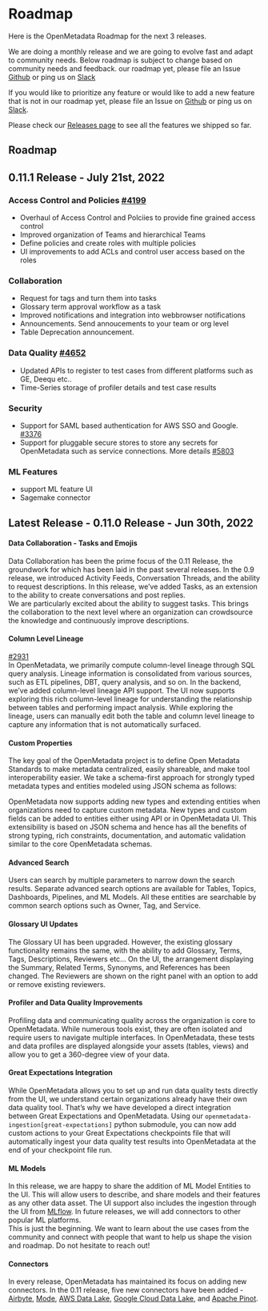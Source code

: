 # Roadmap

Here is the OpenMetadata Roadmap for the next 3 releases.

We are doing a monthly release and we are going to evolve fast and adapt to community needs. Below roadmap is subject to change based on community needs and feedback. our roadmap yet, please file an Issue [Github](https://github.com/open-metadata/OpenMetadata/issues) or ping us on [Slack](https://slack.open-metadata.org)

If you would like to prioritize any feature or would like to add a new feature that is not in our roadmap yet, please file an Issue on [Github](https://github.com/open-metadata/OpenMetadata/issues) or ping us on [Slack](https://slack.open-metadata.org).

Please check our [Releases page](releases.md) to see all the features we shipped so far.

## Roadmap



## 0.11.1 Release - July 21st, 2022

### Access Control and Policies [#4199](https://github.com/open-metadata/OpenMetadata/issues/4199)

* Overhaul of Access Control and Polciies to provide fine grained access control
* Improved organization of Teams and hierarchical Teams
* Define policies and create roles with multiple policies
* UI improvements to add ACLs and control user access based on the roles

### Collaboration

* Request for tags and turn them into tasks
* Glossary term approval workflow as a task
* Improved notifications and integration into webbrowser notifications
* Announcements. Send annoucements to your team or org level
* Table Deprecation announcement.

### Data Quality [#4652](https://github.com/open-metadata/OpenMetadata/issues/4652)

* Updated APIs to register to test cases from different platforms such as GE, Deequ etc..
* Time-Series storage of profiler details and test case results

### Security

* Support for SAML based authentication for AWS SSO and Google. [#3376](https://github.com/open-metadata/OpenMetadata/issues/3376)
* Support for pluggable secure stores to store any secrets for OpenMetadata such as service connections. More details [#5803](https://github.com/open-metadata/OpenMetadata/issues/5803)

### ML Features

* support ML feature UI
* Sagemake connector

## Latest Release - 0.11.0 Release - Jun 30th, 2022

#### Data Collaboration - Tasks and Emojis

Data Collaboration has been the prime focus of the 0.11 Release, the groundwork for which has been laid in the past several releases. In the 0.9 release, we introduced Activity Feeds, Conversation Threads, and the ability to request descriptions. In this release, we’ve added Tasks, as an extension to the ability to create conversations and post replies.\
We are particularly excited about the ability to suggest tasks. This brings the collaboration to the next level where an organization can crowdsource the knowledge and continuously improve descriptions.

#### Column Level Lineage

[#2931](https://github.com/open-metadata/OpenMetadata/issues/2931)\
In OpenMetadata, we primarily compute column-level lineage through SQL query analysis. Lineage information is consolidated from various sources, such as ETL pipelines, DBT, query analysis, and so on. In the backend, we’ve added column-level lineage API support. The UI now supports exploring this rich column-level lineage for understanding the relationship between tables and performing impact analysis. While exploring the lineage, users can manually edit both the table and column level lineage to capture any information that is not automatically surfaced.

#### Custom Properties

The key goal of the OpenMetadata project is to define Open Metadata Standards to make metadata centralized, easily shareable, and make tool interoperability easier. We take a schema-first approach for strongly typed metadata types and entities modeled using JSON schema as follows:

OpenMetadata now supports adding new types and extending entities when organizations need to capture custom metadata. New types and custom fields can be added to entities either using API or in OpenMetadata UI. This extensibility is based on JSON schema and hence has all the benefits of strong typing, rich constraints, documentation, and automatic validation similar to the core OpenMetadata schemas.

#### Advanced Search

Users can search by multiple parameters to narrow down the search results. Separate advanced search options are available for Tables, Topics, Dashboards, Pipelines, and ML Models. All these entities are searchable by common search options such as Owner, Tag, and Service.

#### Glossary UI Updates

The Glossary UI has been upgraded. However, the existing glossary functionality remains the same, with the ability to add Glossary, Terms, Tags, Descriptions, Reviewers etc... On the UI, the arrangement displaying the Summary, Related Terms, Synonyms, and References has been changed. The Reviewers are shown on the right panel with an option to add or remove existing reviewers.

#### Profiler and Data Quality Improvements

Profiling data and communicating quality across the organization is core to OpenMetadata. While numerous tools exist, they are often isolated and require users to navigate multiple interfaces. In OpenMetadata, these tests and data profiles are displayed alongside your assets (tables, views) and allow you to get a 360-degree view of your data.

#### Great Expectations Integration

While OpenMetadata allows you to set up and run data quality tests directly from the UI, we understand certain organizations already have their own data quality tool. That’s why we have developed a direct integration between Great Expectations and OpenMetadata. Using our `openmetadata-ingestion[great-expectations]` python submodule, you can now add custom actions to your Great Expectations checkpoints file that will automatically ingest your data quality test results into OpenMetadata at the end of your checkpoint file run.

#### ML Models

In this release, we are happy to share the addition of ML Model Entities to the UI. This will allow users to describe, and share models and their features as any other data asset. The UI support also includes the ingestion through the UI from [MLflow](https://mlflow.org/). In future releases, we will add connectors to other popular ML platforms.\
This is just the beginning. We want to learn about the use cases from the community and connect with people that want to help us shape the vision and roadmap. Do not hesitate to reach out!

#### Connectors

In every release, OpenMetadata has maintained its focus on adding new connectors. In the 0.11 release, five new connectors have been added - [Airbyte](https://airbyte.com/), [Mode](https://mode.com/), [AWS Data Lake](https://aws.amazon.com/big-data/datalakes-and-analytics/what-is-a-data-lake/), [Google Cloud Data Lake](https://cloud.google.com/learn/what-is-a-data-lake#section-6), and [Apache Pinot](https://pinot.apache.org/).

##
